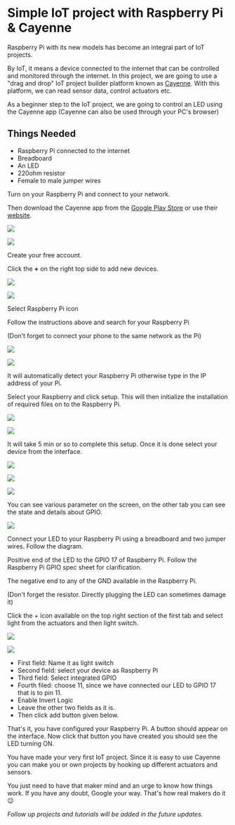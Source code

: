 # Simple IoT project with Raspberry Pi & Cayenne

Raspberry Pi with its new models has become an integral part of IoT projects. 

By IoT, it means a device connected to the internet that can be controlled and monitored through the internet. In this project, we are going to use a "drag and drop" IoT project builder platform known as [Cayenne](http://cayenne.mydevices.com). With this platform, we can read sensor data, control actuators etc. 

As a beginner step to the IoT project, we are going to control an LED using the Cayenne app (Cayenne can also be used through your PC's browser)

## Things Needed

- Raspberry Pi connected to the internet
- Breadboard
- An LED
- 220ohm resistor
- Female to male jumper wires

Turn on your Raspberry Pi and connect to your network.

Then download the Cayenne app from the [Google Play Store](https://play.google.com/store/apps/details?id=com.mydevices.cayenne&hl=en) or use their [website](http://cayenne.mydevices.com). 

![](img/cayenne_sign_in.png)

![](img/canyenne_list.png)

Create your free account.

Click the **+** on the right top side to add new devices. 

![](img/add_device.png)

![](img/my_devices.png)

Select Raspberry Pi icon

Follow the instructions above and search for your Raspberry Pi

(Don't forget to connect your phone to the same network as the Pi)

![](img/looking_for_devices.png)

![](img/your_raspi.png)

It will automatically detect your Raspberry Pi otherwise type in the IP address of your Pi.

Select your Raspberry and click setup. This will then initialize the installation of required files on to the Raspberry Pi.

![](img/setup_button.png)

![](img/installing_libraries.png)

It will take 5 min or so to complete this setup. Once it is done select your device from the interface.

![](img/select_device.png)

![](img/device_dashboard.png)

![](img/pin_dashboard.png)

You can see various parameter on the screen, on the other tab you can see the state and details about GPIO.

![](img/circuit.png)

Connect your LED to your Raspberry Pi using a breadboard and two jumper wires. Follow the diagram. 

Positive end of the LED to the GPIO 17 of Raspberry Pi. Follow the Raspberry Pi GPIO spec sheet for clarification. 

The negative end to any of the GND available in the Raspberry Pi.

(Don't forget the resistor. Directly plugging the LED can sometimes damage it)

Click the + icon available on the top right section of the first tab and select light from the actuators and then light switch. 

![](img/add_light_1.png)

![](img/add_light_2.png)

- First field: Name it as light switch
- Second field: select your device as Raspberry Pi
- Third field: Select integrated GPIO
- Fourth filed: choose 11,  since we have connected our LED to GPIO 17  that is to pin 11.
- Enable Invert Logic
- Leave the other two fields as it is.
- Then click add button given below.

That's it, you have configured your Raspberry Pi. A button should appear on the interface. Now click that button you have created you should see the LED turning ON.

You have made your very first IoT project. Since it is easy to use Cayenne you can make you or own projects by hooking up different actuators and sensors.

You just need to have that maker mind and an urge to know how things work. If you have any doubt, Google your way. That's how real makers do it 😉

*Follow up projects and tutorials will be added in the future updates.*
